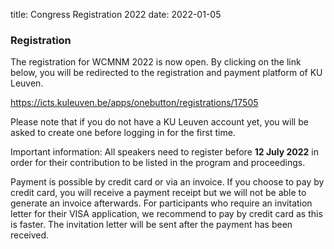 title: Congress Registration 2022
date: 2022-01-05

### Registration

The registration for WCMNM 2022 is now open.
By clicking on the link below, you will be redirected to the registration and payment platform of KU Leuven. 
<div><a href="https://icts.kuleuven.be/apps/onebutton/registrations/17505">https://icts.kuleuven.be/apps/onebutton/registrations/17505</a></div>


Please note that if you do not have a KU Leuven account yet, you will be asked to create one before logging in for the first time.

Important information:
All speakers need to register before <strong>12 July 2022</strong> in order for their contribution to be listed in the program and proceedings.

Payment is possible by credit card or via an invoice. If you choose to pay by credit card, you will receive a payment receipt but we will not be able to generate an invoice afterwards.
For participants who require an invitation letter for their VISA application, we recommend to pay by credit card as this is faster. The invitation letter will be sent after the payment has been received.




